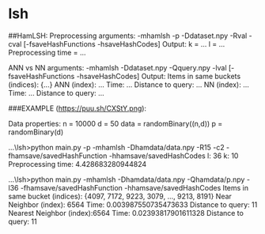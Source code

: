 # lsh
##HamLSH: 
Preprocessing arguments: -mhamlsh -p -Ddataset.npy -Rval -cval [-fsaveHashFunctions -hsaveHashCodes]
Output:
k = ...
l = ...
Preprocessing time = ...

ANN vs NN arguments: -mhamlsh -Ddataset.npy -Qquery.npy -lval [-fsaveHashFunctions -hsaveHashCodes]
Output:
Items in same buckets (indices): {...}
ANN (index): ...
Time: ...
Distance to query: ...
NN (index): ...
Time: ...
Distance to query: ...

###EXAMPLE (https://puu.sh/CXStY.png):

Data properties:
n = 10000
d = 50
data = randomBinary((n,d))
p = randomBinary(d)


...\lsh>python main.py -p -mhamlsh -Dhamdata/data.npy -R15 -c2 -fhamsave/savedHashFunction -hhamsave/savedHashCodes
l: 36
k: 10
Preprocessing time: 4.428683280944824

...\lsh>python main.py -mhamlsh -Dhamdata/data.npy -Qhamdata/p.npy -l36 -fhamsave/savedHashFunction -hhamsave/savedHashCodes
Items in same bucket (indices): {4097, 7172, 9223, 3079, ..., 9213, 8191}
Near Neighbor (index): 6564
Time: 0.003987550735473633
Distance to query: 11
Nearest Neighbor (index):6564
Time: 0.02393817901611328
Distance to query: 11
